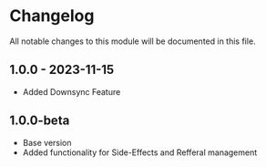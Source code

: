 # Changelog
All notable changes to this module will be documented in this file.

## 1.0.0 - 2023-11-15
  - Added Downsync Feature


## 1.0.0-beta
  - Base version
  - Added functionality for Side-Effects and Refferal management
